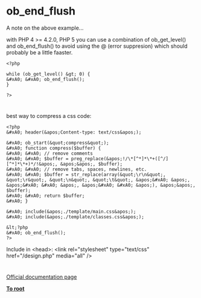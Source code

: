 # ob_end_flush





A note on the above example...

with PHP 4 &gt;= 4.2.0, PHP 5 you can use a combination of ob_get_level() and ob_end_flush() to avoid using the @ (error suppresion) which should probably be a little faaster.



```
<?php

while (ob_get_level() &gt; 0) {
&#xA0; &#xA0; ob_end_flush();
}

?>
```



  

#



best way to compress a css code:



```
<?php
&#xA0; header(&apos;Content-type: text/css&apos;);

&#xA0; ob_start(&quot;compress&quot;);
&#xA0; function compress($buffer) {
&#xA0; &#xA0; // remove comments
&#xA0; &#xA0; $buffer = preg_replace(&apos;!/\*[^*]*\*+([^/][^*]*\*+)*/!&apos;, &apos;&apos;, $buffer);
&#xA0; &#xA0; // remove tabs, spaces, newlines, etc.
&#xA0; &#xA0; $buffer = str_replace(array(&quot;\r\n&quot;, &quot;\r&quot;, &quot;\n&quot;, &quot;\t&quot;, &apos;&#xA0; &apos;, &apos;&#xA0; &#xA0; &apos;, &apos;&#xA0; &#xA0; &apos;), &apos;&apos;, $buffer);
&#xA0; &#xA0; return $buffer;
&#xA0; }

&#xA0; include(&apos;./template/main.css&apos;);
&#xA0; include(&apos;./template/classes.css&apos;);

&lt;?php
&#xA0; ob_end_flush();
?>
```


Include in &lt;head&gt;:
&lt;link rel=&quot;stylesheet&quot; type=&quot;text/css&quot; href=&quot;/design.php&quot; media=&quot;all&quot; /&gt;

  

#

[Official documentation page](https://www.php.net/manual/en/function.ob-end-flush.php)

**[To root](/README.md)**